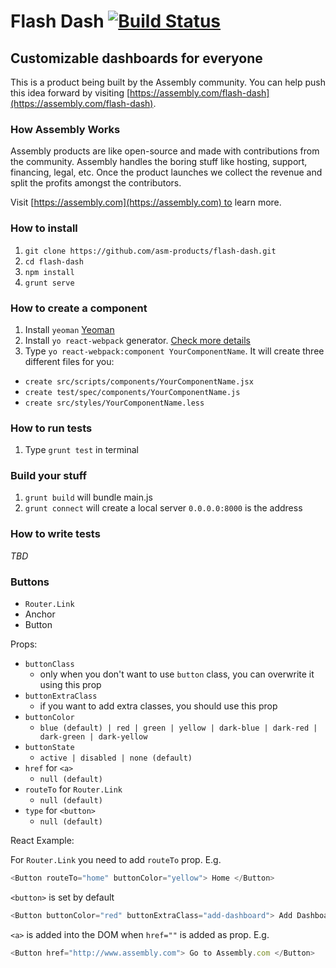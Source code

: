 # Flash Dash [![Build Status](https://travis-ci.org/asm-products/flash-dash.svg?branch=master)](https://travis-ci.org/asm-products/flash-dash)

## Customizable dashboards for everyone

This is a product being built by the Assembly community. You can help push this idea forward by visiting [https://assembly.com/flash-dash](https://assembly.com/flash-dash).

### How Assembly Works

Assembly products are like open-source and made with contributions from the community. Assembly handles the boring stuff like hosting, support, financing, legal, etc. Once the product launches we collect the revenue and split the profits amongst the contributors.

Visit [https://assembly.com](https://assembly.com) to learn more.


### How to install

1. `git clone https://github.com/asm-products/flash-dash.git`
2. `cd flash-dash`
3. `npm install`
4. `grunt serve`

### How to create a component

1. Install `yeoman` [Yeoman](http://yeoman.io)
2. Install `yo react-webpack` generator. [Check more details](https://github.com/newtriks/generator-react-webpack)
3. Type `yo react-webpack:component YourComponentName`. It will create three different files for you:
  - `create src/scripts/components/YourComponentName.jsx`
  - `create test/spec/components/YourComponentName.js`
  - `create src/styles/YourComponentName.less`

### How to run tests

1. Type `grunt test` in terminal

### Build your stuff

1. `grunt build` will bundle main.js
2. `grunt connect` will create a local server `0.0.0.0:8000` is the address

### How to write tests

_TBD_

### Buttons

- `Router.Link`
- Anchor
- Button

Props:

- `buttonClass`
  - only when you don't want to use `button` class, you can overwrite it using this prop
- `buttonExtraClass`
  - if you want to add extra classes, you should use this prop
- `buttonColor`
  - `blue (default) | red | green | yellow | dark-blue | dark-red | dark-green | dark-yellow`
- `buttonState`
  - `active | disabled | none (default)`
- `href` for `<a>`
  - `null (default)`
- `routeTo` for `Router.Link`
  - `null (default)`
- `type` for `<button>`
  - `null (default)`


React Example:

For `Router.Link` you need to add `routeTo` prop. E.g.

```javascript
<Button routeTo="home" buttonColor="yellow"> Home </Button>
```

`<button>` is set by default

```javascript
<Button buttonColor="red" buttonExtraClass="add-dashboard"> Add Dashboard </Button>
```

`<a>` is added into the DOM when `href=""` is added as prop. E.g.

```javascript
<Button href="http://www.assembly.com"> Go to Assembly.com </Button>
```
